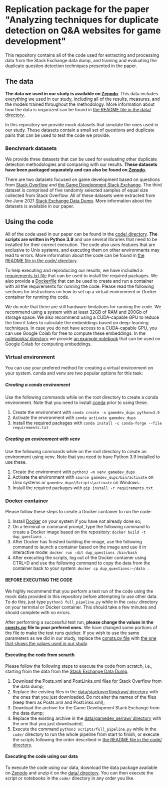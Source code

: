# Replication package for the paper "Analyzing techniques for duplicate detection on Q&A websites for game development"

This repository contains all of the code used for extracting and processing data from the Stack Exchange data dump, and training and evaluating the duplicate question detection techniques presented in the paper.

## The data

**The data we used in our study is available on [Zenodo](https://zenodo.org/record/5500268#.YTth-3VKhhE)**. This data includes everything we used in our study, including all of the results, measures, and the models trained throughout the methodology. More information about how the data is organized can be found in [the README file in the data/ directory](data/README.md).

In this repository we provide mock datasets that simulate the ones used in our study. These datasets contain a small set of questions and duplicate pairs that can be used to test the code we provide.

### Benchmark datasets

We provide three datasets that can be used for evaluating other duplicate detection methodologies and comparing with our results. **These datasets have been packaged separately and can also be found on [Zenodo](https://zenodo.org/record/5500268#.YTth-3VKhhE).**

There are two datasets focused on game development based on questions from [Stack Overflow](https://www.stackoverflow.com) and [the Game Development Stack Exchange](https://gamedev.stackexchange.com). The third dataset is comprised of five randomly selected samples of equal size collected from Stack Overflow. All of these datasets were extracted from the June 2021 [Stack Exchange Data Dump](https://archive.org/details/stackexchange). More information about the datasets is available in our paper.

## Using the code

All of the code used in our paper can be found in the [code/ directory](code/). **The scripts are written in Python 3.9** and use several libraries that need to be installed for their correct execution. The code also uses features that are exclusive to Unix systems, and executing them on other environments may lead to errors. More information about the code can be found in [the README file in the code/ directory](code/README.md).

To help executing and reproducing our results, we have included a [requirements.txt file](requirements.txt) that can be used to install the required packages. We also provide a [Dockerfile](Dockerfile) that can be used to create and run a container with all the requirements for running the code. Please read the following sections for instructions on how to set up a virtual environment or Docker container for running the code.

We do note that there are still hardware limitations for running the code. We recommend using a system with at least 32GB of RAM and 200Gb of storage space. We also recommend using a CUDA-capable GPU to reduce the time it takes to calculate the embeddings based on deep-learning techniques. In case you do not have access to a CUDA-capable GPU, you can use Google Colab for free to compute these embeddings. In the [notebooks/ directory](code/notebooks) we provide [an example notebook](code/notebooks/make_embeddings_colab_gpu.ipynb) that can be used on Google Colab for computing embeddings.

### Virtual environment

You can use your prefered method for creating a virtual environment on your system. conda and venv are two popular options for this task:

##### Creating a conda environment

Use the following commands while on the root directory to create a conda environment. Note that you need to install [conda](https://docs.conda.io/en/latest/) prior to using these.

1. Create the environment with `conda create -n gamedev_dups python=3.9`
2. Activate the environment with `conda activate gamedev_dups`
3. Install the required packages with `conda install -c conda-forge --file requirements.txt`

##### Creating an environment with venv

Use the following commands  while on the root directory to create an environment using venv. Note that you need to have Python 3.9 installed to use these.

1. Create the environment with `python3 -m venv gamedev_dups`
2. Activate the environment with `source gamedev_dups/bin/activate` on Unix systems or `gamedev_dups\Scripts\activate` on Windows.
3. Install the required packages with `pip install -r requirements.txt`

### Docker container

Please follow these steps to create a Docker container to run the code:

1. Install [Docker](https://www.docker.com/) on your system if you have not already done so;
2. On a terminal or command prompt, type the following command to create a Docker image based on the repository: `docker build -t dup_questions .`
3. After Docker has finished building the image, use the following command to launch a container based on the image and use it in interactive mode: `docker run -dit dup_questions /bin/bash`
4. After executing the scripts, log out of the Docker container using CTRL+D and use the following command to copy the data from the container back to your system: `docker cp dup_questions:~/data .`

#### **BEFORE EXECUTING THE CODE**

We highly recommend that you perform a test run of the code using the mock data provided in this repository before attempting to use other data. To do this, just type `python3 full_pipeline.py` while in the `code/` directory on your terminal or Docker container. This should take a few minutes and should complete with no errors.

After performing a successful test run, **please change the values in the [consts.py](code/scripts/utils/consts.py) file to your prefered ones.** We have changed some portions of the file to make the test runs quicker. If you wish to use the same parameters as we did in our study, replace the [consts.py file](code/scripts/utils/consts.py) with [the one that shows the values used in our study](code/scripts/utils/consts_used_in_the_paper.py).

#### Executing the code from scracth 

Please follow the following steps to execute the code from scratch, i.e., starting from the data from the [Stack Exchange Data Dump](https://archive.org/details/stackexchange).

1. Download the Posts.xml and PostLinks.xml files for Stack Overflow from the data dump;
2. Replace the existing files in the [data/stackoverflow/raw/ directory](data/stackoverflow/raw) with the ones that you just downloaded. Do not alter the names of the files (keep them as Posts.xml and PostLinks.xml);
3. Download the archive for the Game Development Stack Exchange from the data dump;
4. Replace the existing archive in the [data/gamedev\_se/raw/ directory](data/gamedev_se/raw/) with the one that you just downloaded;
5. Execute the command `python3 scripts/full_pipeline.py` while in the `code/` directory to run the whole pipeline from start to finish, or execute the scripts following the order described in [the README file in the code/ directory](code/README.md).

#### Executing the code using our data

To execute the code using our data, download the data package available on [Zenodo](https://zenodo.org) and unzip it on the [data/ directory](data/). You can then execute the script or notebooks in the `code/` directory in any order you like.
